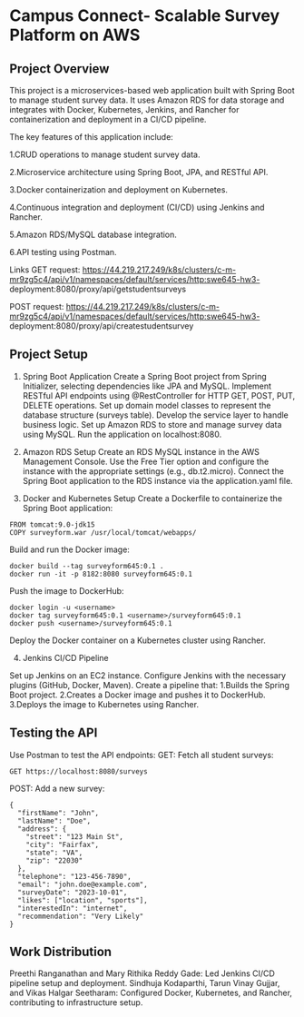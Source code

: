 # Campus Connect- Scalable Survey Platform on AWS

## Project Overview
This project is a microservices-based web application built with Spring Boot to manage student survey data. It uses Amazon RDS for data storage and integrates with Docker, Kubernetes, Jenkins, and Rancher for containerization and deployment in a CI/CD pipeline.

The key features of this application include:

1.CRUD operations to manage student survey data.

2.Microservice architecture using Spring Boot, JPA, and RESTful API.

3.Docker containerization and deployment on Kubernetes.

4.Continuous integration and deployment (CI/CD) using Jenkins and Rancher.

5.Amazon RDS/MySQL database integration.

6.API testing using Postman.

Links
GET request:
https://44.219.217.249/k8s/clusters/c-m-mr9zg5c4/api/v1/namespaces/default/services/http:swe645-hw3-
deployment:8080/proxy/api/getstudentsurveys

POST request:
https://44.219.217.249/k8s/clusters/c-m-mr9zg5c4/api/v1/namespaces/default/services/http:swe645-hw3-
deployment:8080/proxy/api/createstudentsurvey

## Project Setup

1. Spring Boot Application
Create a Spring Boot project from Spring Initializer, selecting dependencies like JPA and MySQL.
Implement RESTful API endpoints using @RestController for HTTP GET, POST, PUT, DELETE operations.
Set up domain model classes to represent the database structure (surveys table).
Develop the service layer to handle business logic.
Set up Amazon RDS to store and manage survey data using MySQL.
Run the application on localhost:8080.

3. Amazon RDS Setup
Create an RDS MySQL instance in the AWS Management Console.
Use the Free Tier option and configure the instance with the appropriate settings (e.g., db.t2.micro).
Connect the Spring Boot application to the RDS instance via the application.yaml file.

5. Docker and Kubernetes Setup
Create a Dockerfile to containerize the Spring Boot application:
```
FROM tomcat:9.0-jdk15
COPY surveyform.war /usr/local/tomcat/webapps/
```
Build and run the Docker image:
```
docker build --tag surveyform645:0.1 .
docker run -it -p 8182:8080 surveyform645:0.1
```

Push the image to DockerHub:
```
docker login -u <username>
docker tag surveyform645:0.1 <username>/surveyform645:0.1
docker push <username>/surveyform645:0.1
```

Deploy the Docker container on a Kubernetes cluster using Rancher.

4. Jenkins CI/CD Pipeline
   
Set up Jenkins on an EC2 instance.
Configure Jenkins with the necessary plugins (GitHub, Docker, Maven).
Create a pipeline that:
  1.Builds the Spring Boot project.
  2.Creates a Docker image and pushes it to DockerHub.
  3.Deploys the image to Kubernetes using Rancher.

  ## Testing the API
Use Postman to test the API endpoints:
GET: Fetch all student surveys:
```
GET https://localhost:8080/surveys
```
POST: Add a new survey:

```
{
  "firstName": "John",
  "lastName": "Doe",
  "address": {
    "street": "123 Main St",
    "city": "Fairfax",
    "state": "VA",
    "zip": "22030"
  },
  "telephone": "123-456-7890",
  "email": "john.doe@example.com",
  "surveyDate": "2023-10-01",
  "likes": ["location", "sports"],
  "interestedIn": "internet",
  "recommendation": "Very Likely"
}
```

## Work Distribution
Preethi Ranganathan and Mary Rithika Reddy Gade: Led Jenkins CI/CD pipeline setup and deployment.
Sindhuja Kodaparthi, Tarun Vinay Gujjar, and Vikas Halgar Seetharam: Configured Docker, Kubernetes, and Rancher, contributing to infrastructure setup.

